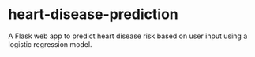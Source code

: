 # heart-disease-prediction
A Flask web app to predict heart disease risk based on user input using a logistic regression model.
